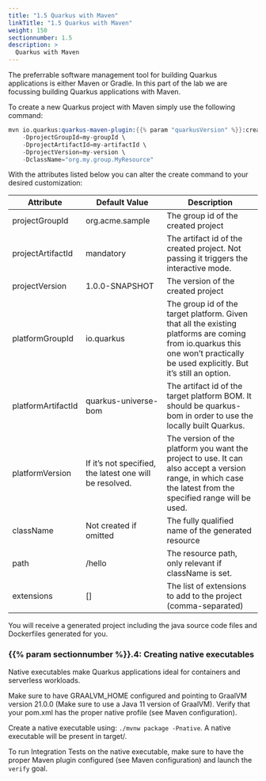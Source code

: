 ```yaml
---
title: "1.5 Quarkus with Maven"
linkTitle: "1.5 Quarkus with Maven"
weight: 150
sectionnumber: 1.5
description: >
  Quarkus with Maven
---
```


The preferrable software management tool for building Quarkus applications is either Maven or Gradle. In this part of the lab we are focussing building Quarkus applications with Maven.

To create a new Quarkus project with Maven simply use the following command:

```s
mvn io.quarkus:quarkus-maven-plugin:{{% param "quarkusVersion" %}}:create \
    -DprojectGroupId=my-groupId \
    -DprojectArtifactId=my-artifactId \
    -DprojectVersion=my-version \
    -DclassName="org.my.group.MyResource"
```

With the attributes listed below you can alter the create command to your desired customization:

Attribute | Default Value | Description
--- | --- | ---
projectGroupId | org.acme.sample | The group id of the created project
projectArtifactId | mandatory | The artifact id of the created project. Not passing it triggers the interactive mode.
projectVersion | 1.0.0-SNAPSHOT | The version of the created project
platformGroupId | io.quarkus | The group id of the target platform. Given that all the existing platforms are coming from io.quarkus this one won’t practically be used explicitly. But it’s still an option.
platformArtifactId | quarkus-universe-bom | The artifact id of the target platform BOM. It should be quarkus-bom in order to use the locally built Quarkus.
platformVersion | If it’s not specified, the latest one will be resolved. | The version of the platform you want the project to use. It can also accept a version range, in which case the latest from the specified range will be used.
className | Not created if omitted | The fully qualified name of the generated resource
path | /hello | The resource path, only relevant if className is set.
extensions | [] | The list of extensions to add to the project (comma-separated)

You will receive a generated project including the java source code files and Dockerfiles generated for you.

### {{% param sectionnumber %}}.4: Creating native executables

Native executables make Quarkus applications ideal for containers and serverless workloads.

Make sure to have GRAALVM_HOME configured and pointing to GraalVM version 21.0.0 (Make sure to use a Java 11 version of GraalVM). Verify that your pom.xml has the proper native profile (see Maven configuration).

Create a native executable using: `./mvnw package -Pnative`. A native executable will be present in target/.

To run Integration Tests on the native executable, make sure to have the proper Maven plugin configured (see Maven configuration) and launch the `verify` goal.
